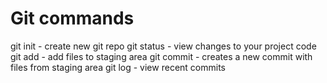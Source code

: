 # Git commands
git init - create new git repo
git status - view changes to your project code
git add - add files to staging area
git commit - creates a new commit with files from staging area
git log - view recent commits